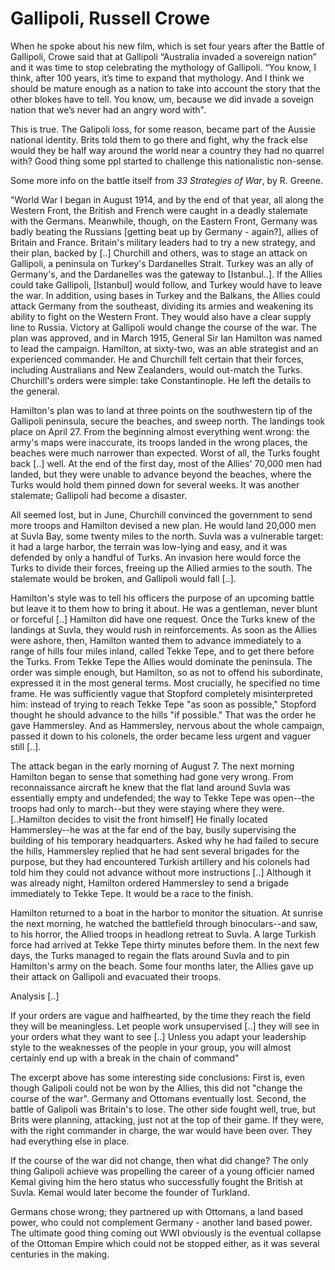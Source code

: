 # Gallipoli, Russell Crowe

When he spoke about his new film, which is set four years after the
Battle of Gallipoli, Crowe said that at Gallipoli “Australia invaded a
sovereign nation” and it was time to stop celebrating the mythology of
Gallipoli. “You know, I think, after 100 years, it’s time to expand
that mythology. And I think we should be mature enough as a nation to
take into account the story that the other blokes have to tell. You
know, um, because we did invade a soveign nation that we’s never had
an angry word with".

This is true. The Galipoli loss, for some reason, became part of the
Aussie national identity. Brits told them to go there and fight, why
the frack else would they be half way around the world near a country
they had no quarrel with? Good thing some ppl started to challenge
this nationalistic non-sense.

Some more info on the battle itself from *33 Strategies of War*, by
R. Greene.

"World War I began in August 1914, and by the end of that year, all
along the Western Front, the British and French were caught in a
deadly stalemate with the Germans. Meanwhile, though, on the Eastern
Front, Germany was badly beating the Russians [getting beat up by
Germany - again?], allies of Britain and France. Britain's military
leaders had to try a new strategy, and their plan, backed by [..]
Churchill and others, was to stage an attack on Gallipoli, a peninsula
on Turkey's Dardanelles Strait. Turkey was an ally of Germany's, and
the Dardanelles was the gateway to [Istanbul..]. If the Allies could
take Gallipoli, [Istanbul] would follow, and Turkey would have to
leave the war. In addition, using bases in Turkey and the Balkans, the
Allies could attack Germany from the southeast, dividing its armies
and weakening its ability to fight on the Western Front. They would
also have a clear supply line to Russia. Victory at Gallipoli would
change the course of the war. The plan was approved, and in March
1915, General Sir Ian Hamilton was named to lead the
campaign. Hamilton, at sixty-two, was an able strategist and an
experienced commander. He and Churchill felt certain that their
forces, including Australians and New Zealanders, would out-match the
Turks. Churchill's orders were simple: take Constantinople. He left
the details to the general.

Hamilton's plan was to land at three points on the southwestern tip of
the Gallipoli peninsula, secure the beaches, and sweep north. The
landings took place on April 27. From the beginning almost everything
went wrong: the army's maps were inaccurate, its troops landed in the
wrong places, the beaches were much narrower than expected. Worst of
all, the Turks fought back [..] well. At the end of the first day,
most of the Allies' 70,000 men had landed, but they were unable to
advance beyond the beaches, where the Turks would hold them pinned
down for several weeks. It was another stalemate; Gallipoli had become
a disaster.

All seemed lost, but in June, Churchill convinced the government to
send more troops and Hamilton devised a new plan. He would land 20,000
men at Suvla Bay, some twenty miles to the north. Suvla was a
vulnerable target: it had a large harbor, the terrain was low-lying
and easy, and it was defended by only a handful of Turks. An invasion
here would force the Turks to divide their forces, freeing up the
Allied armies to the south. The stalemate would be broken, and
Gallipoli would fall [..].

Hamilton's style was to tell his officers the purpose of an upcoming
battle but leave it to them how to bring it about. He was a gentleman,
never blunt or forceful [..] Hamilton did have one request. Once the
Turks knew of the landings at Suvla, they would rush in
reinforcements. As soon as the Allies were ashore, then, Hamilton
wanted them to advance immediately to a range of hills four miles
inland, called Tekke Tepe, and to get there before the Turks. From
Tekke Tepe the Allies would dominate the peninsula. The order was
simple enough, but Hamilton, so as not to offend his subordinate,
expressed it in the most general terms. Most crucially, he specified
no time frame. He was sufficiently vague that Stopford completely
misinterpreted him: instead of trying to reach Tekke Tepe "as soon as
possible," Stopford thought he should advance to the hills "if
possible." That was the order he gave Hammersley. And as Hammersley,
nervous about the whole campaign, passed it down to his colonels, the
order became less urgent and vaguer still [..].

The attack began in the early morning of August 7. The next morning
Hamilton began to sense that something had gone very wrong. From
reconnaissance aircraft he knew that the flat land around Suvla was
essentially empty and undefended; the way to Tekke Tepe was open--the
troops had only to march--but they were staying where they
were. [..Hamilton decides to visit the front himself] He finally
located Hammersley--he was at the far end of the bay, busily
supervising the building of his temporary headquarters. Asked why he
had failed to secure the hills, Hammersley replied that he had sent
several brigades for the purpose, but they had encountered Turkish
artillery and his colonels had told him they could not advance without
more instructions [..] Although it was already night, Hamilton ordered
Hammersley to send a brigade immediately to Tekke Tepe. It would be a
race to the finish.

Hamilton returned to a boat in the harbor to monitor the situation. At
sunrise the next morning, he watched the battlefield through
binoculars--and saw, to his horror, the Allied troops in headlong
retreat to Suvla. A large Turkish force had arrived at Tekke Tepe
thirty minutes before them. In the next few days, the Turks managed to
regain the flats around Suvla and to pin Hamilton's army on the
beach. Some four months later, the Allies gave up their attack on
Gallipoli and evacuated their troops.

Analysis [..]

If your orders are vague and halfhearted, by the time they reach the
field they will be meaningless. Let people work unsupervised [..] they
will see in your orders what they want to see [..] Unless you adapt
your leadership style to the weaknesses of the people in your group,
you will almost certainly end up with a break in the chain of command"

The excerpt above has some interesting side conclusions: First is,
even though Galipoli could not be won by the Allies, this did not
"change the course of the war". Germany and Ottomans eventually
lost. Second, the battle of Galipoli was Britain's to lose. The other
side fought well, true, but Brits were planning, attacking, just not
at the top of their game. If they were, with the right commander in
charge, the war would have been over. They had everything else in
place.

If the course of the war did not change, then what did change? The
only thing Galipoli achieve was propelling the career of a young
officier named Kemal giving him the hero status who successfully
fought the British at Suvla. Kemal would later become the founder of
Turkland.

Germans chose wrong; they partnered up with Ottomans, a land based
power, who could not complement Germany - another land based
power. The ultimate good thing coming out WWI obviously is the
eventual collapse of the Ottoman Empire which could not be stopped
either, as it was several centuries in the making. 

